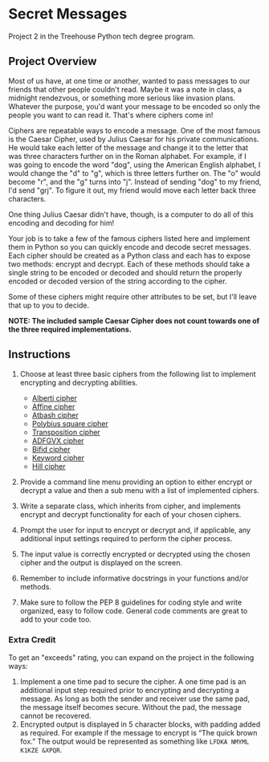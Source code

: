 # Secret Messages

Project 2 in the Treehouse Python tech degree program.

## Project Overview

Most of us have, at one time or another, wanted to pass messages to our friends that other people couldn't read. Maybe it was a note in class, a midnight rendezvous, or something more serious like invasion plans. Whatever the purpose, you'd want your message to be encoded so only the people you want to can read it. That's where ciphers come in!

Ciphers are repeatable ways to encode a message. One of the most famous is the Caesar Cipher, used by Julius Caesar for his private communications. He would take each letter of the message and change it to the letter that was three characters further on in the Roman alphabet. For example, if I was going to encode the word "dog", using the American English alphabet, I would change the "d" to "g", which is three letters further on. The "o" would become "r", and the "g" turns into "j". Instead of sending "dog" to my friend, I'd send "grj". To figure it out, my friend would move each letter back three characters.

One thing Julius Caesar didn't have, though, is a computer to do all of this encoding and decoding for him!

Your job is to take a few of the famous ciphers listed here and implement them in Python so you can quickly encode and decode secret messages. Each cipher should be created as a Python class and each has to expose two methods: encrypt and decrypt. Each of these methods should take a single string to be encoded or decoded and should return the properly encoded or decoded version of the string according to the cipher.

Some of these ciphers might require other attributes to be set, but I'll leave that up to you to decide.

__NOTE: The included sample Caesar Cipher does not count towards one of the three required implementations.__

## Instructions

1. Choose at least three basic ciphers from the following list to implement encrypting and decrypting abilities.
    - [Alberti cipher](https://en.0wikipedia.org/wiki/Alberti_cipher)
    - [Affine cipher](https://en.0wikipedia.org/wiki/Affine_cipher)
    - [Atbash cipher](https://en.0wikipedia.org/wiki/Atbash)
    - [Polybius square cipher](https://en.0wikipedia.org/wiki/Polybius_square)
    - [Transposition cipher](https://en.0wikipedia.org/wiki/Transposition_cipher)
    - [ADFGVX cipher](https://en.0wikipedia.org/wiki/ADFGVX_cipher)
    - [Bifid cipher](https://en.0wikipedia.org/wiki/Bifid_cipher)
    - [Keyword cipher](https://en.0wikipedia.org/wiki/Keyword_cipher)
    - [Hill cipher](https://en.0wikipedia.org/wiki/Hill_cipher)

2. Provide a command line menu providing an option to either encrypt or decrypt a value and then a sub menu with a list of implemented ciphers.
3. Write a separate class, which inherits from cipher, and implements encrypt and decrypt functionality for each of your chosen ciphers.
4. Prompt the user for input to encrypt or decrypt and, if applicable, any additional input settings required to perform the cipher process.
5. The input value is correctly encrypted or decrypted using the chosen cipher and the output is displayed on the screen.
6. Remember to include informative docstrings in your functions and/or methods.
7. Make sure to follow the PEP 8 guidelines for coding style and write organized, easy to follow code. General code comments are great to add to your code too.

### Extra Credit
To get an "exceeds" rating, you can expand on the project in the following ways:

1. Implement a one time pad to secure the cipher. A one time pad is an additional input step required prior to encrypting and decrypting a message. As long as both the sender and receiver use the same pad, the message itself becomes secure. Without the pad, the message cannot be recovered.
2. Encrypted output is displayed in 5 character blocks, with padding added as required. For example if the message to encrypt is “The quick brown fox.” The output would be represented as something like `LFDKA NMYML K1KZE &XPQR`.
